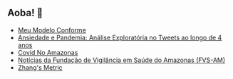 ## Aoba! 👋

- [Meu Modelo Conforme](https://polyester-citrine-4e7.notion.site/Meu-Modelo-Conforme-134a0de3378e80728ad4f279c80fb065)
- [Ansiedade e Pandemia: Análise Exploratória no Tweets ao longo de 4 anos](https://heylucasleao-ansiedade-e-pandemia-streamlit-app-5889dq.streamlit.app/)
- [Covid No Amazonas](https://heylucasleao-covid-no-amazonas-streamlit-app-bxa3n1.streamlit.app/)
- [Notícias da Fundação de Vigilância em Saúde do Amazonas (FVS-AM)](https://heylucasleao-noticias-fvs-am-streamlit-app-bxbdpc.streamlit.app/)
- [Zhang's Metric](https://github.com/HeyLucasLeao/zhangmetric)
<!--
**HeyLucasLeao/HeyLucasLeao** is a ✨ _special_ ✨ repository because its `README.md` (this file) appears on your GitHub profile.

Here are some ideas to get you started:

- 🔭 I’m currently working on ...
- 🌱 I’m currently learning ...
- 👯 I’m looking to collaborate on ...
- 🤔 I’m looking for help with ...
- 💬 Ask me about ...
- 📫 How to reach me: ...
- 😄 Pronouns: ...
- ⚡ Fun fact: ...
-->
